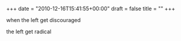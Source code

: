 +++
date = "2010-12-16T15:41:55+00:00"
draft = false
title = ""
+++
<p>when the left get discouraged</p>&#13;
<p>the left get radical</p> 

